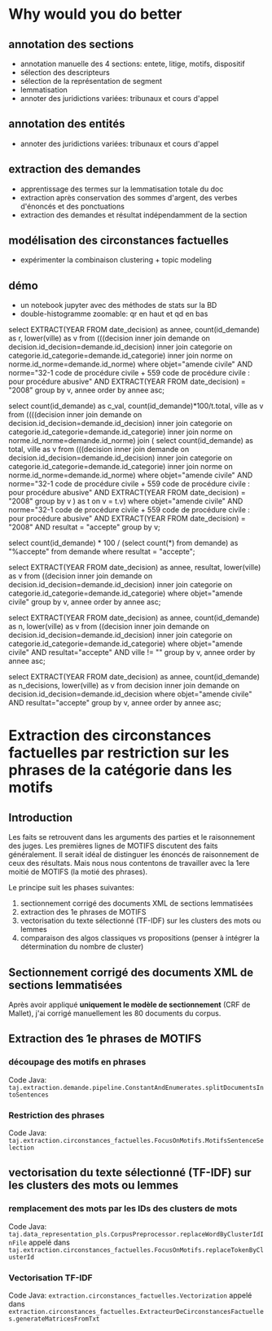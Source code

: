 # Why would you do better
## annotation des sections
*  annotation manuelle des 4 sections: entete, litige, motifs, dispositif
*  sélection des descripteurs
*  sélection de la représentation de segment
*  lemmatisation
*  annoter des juridictions variées: tribunaux et cours d'appel
## annotation des entités
*  annoter des juridictions variées: tribunaux et cours d'appel
## extraction des demandes
*  apprentissage des termes sur la lemmatisation totale du doc
*  extraction après conservation des sommes d'argent, des verbes d'énoncés et des ponctuations
*  extraction des demandes et résultat indépendamment de la section
## modélisation des circonstances factuelles
*  expérimenter la combinaison clustering + topic modeling
## démo
*  un notebook jupyter avec des méthodes de stats sur la BD
*  double-histogramme zoomable: qr en haut et qd en bas
 

select EXTRACT(YEAR FROM date_decision) as annee, count(id_demande) as r, lower(ville) as v 
from (((decision 
inner join demande on decision.id_decision=demande.id_decision)
inner join categorie on categorie.id_categorie=demande.id_categorie)
inner join norme on norme.id_norme=demande.id_norme)
where objet="amende civile" AND norme="32-1 code de procédure civile + 559 code de procédure civile : pour procédure abusive" AND EXTRACT(YEAR FROM date_decision) = "2008"
group by v, annee
order by annee asc;



select count(id_demande) as c_val, count(id_demande)*100/t.total, ville as v
from ((((decision 
inner join demande on decision.id_decision=demande.id_decision)
inner join categorie on categorie.id_categorie=demande.id_categorie)
inner join norme on norme.id_norme=demande.id_norme)
join (
    select count(id_demande) as total, ville as v
    from (((decision 
    inner join demande on decision.id_decision=demande.id_decision)
    inner join categorie on categorie.id_categorie=demande.id_categorie)
    inner join norme on norme.id_norme=demande.id_norme)
    where objet="amende civile" AND norme="32-1 code de procédure civile + 559 code de procédure civile : pour procédure abusive" AND EXTRACT(YEAR FROM date_decision) = "2008"
    group by v
) as t on  v = t.v)
where objet="amende civile" AND norme="32-1 code de procédure civile + 559 code de procédure civile : pour procédure abusive" AND EXTRACT(YEAR FROM date_decision) = "2008" AND resultat = "accepte"
group by v;


select count(id_demande) * 100 / (select count(*) from demande) as "%accepte"
from demande
where resultat = "accepte";


select EXTRACT(YEAR FROM date_decision) as annee, resultat, lower(ville) as v 
from ((decision 
inner join demande on decision.id_decision=demande.id_decision)
inner join categorie on categorie.id_categorie=demande.id_categorie)
where objet="amende civile"
group by v, annee
order by annee asc;


select EXTRACT(YEAR FROM date_decision) as annee, count(id_demande) as n, lower(ville) as v 
from ((decision 
inner join demande on decision.id_decision=demande.id_decision)
inner join categorie on categorie.id_categorie=demande.id_categorie)
where objet="amende civile" AND resultat="accepte" AND ville != ""
group by v, annee
order by annee asc;

select EXTRACT(YEAR FROM date_decision) as annee, count(id_demande) as n_decisions, lower(ville) as v 
from decision inner join demande on decision.id_decision=demande.id_decision
where objet="amende civile" AND resultat="accepte"
group by v, annee 
order by annee asc;


# Extraction des circonstances factuelles par restriction sur les phrases de la catégorie dans les motifs

## Introduction
Les faits se retrouvent dans les arguments des parties et le raisonnement des juges. Les premières lignes de MOTIFS discutent des faits généralement. Il serait idéal de distinguer les énoncés de raisonnement de ceux des résultats. Mais nous nous contentons de travailler avec la 1ere moitié de MOTIFS (la motié des phrases).

Le principe suit les phases suivantes:
1.  sectionnement corrigé des documents XML de sections lemmatisées
2.  extraction des 1e phrases de MOTIFS
3.  vectorisation du texte sélectionné (TF-IDF) sur les clusters des mots ou lemmes
4.  comparaison des algos classiques vs propositions (penser à intégrer la détermination du nombre de cluster)

## Sectionnement corrigé des documents XML de sections lemmatisées

Après avoir appliqué **uniquement le modèle de sectionnement** (CRF de Mallet), j'ai corrigé manuellement les 80 documents du corpus.

## Extraction des 1e phrases de MOTIFS

### découpage des motifs en phrases

Code Java: `taj.extraction.demande.pipeline.ConstantAndEnumerates.splitDocumentsIntoSentences`

### Restriction des phrases

Code Java: `taj.extraction.circonstances_factuelles.FocusOnMotifs.MotifsSentenceSelection`

## vectorisation du texte sélectionné (TF-IDF) sur les clusters des mots ou lemmes

### remplacement des mots par les IDs des clusters de mots

Code Java: `taj.data_representation_pls.CorpusPreprocessor.replaceWordByClusterIdInFile` appelé dans `taj.extraction.circonstances_factuelles.FocusOnMotifs.replaceTokenByClusterId`

### Vectorisation TF-IDF

Code Java: `extraction.circonstances_factuelles.Vectorization` appelé dans `extraction.circonstances_factuelles.ExtracteurDeCirconstancesFactuelles.generateMatricesFromTxt`


